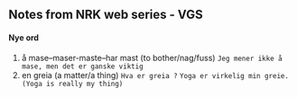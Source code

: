 ## Notes from NRK web series - VGS

#### Nye ord
1. å mase–maser-maste–har mast (to bother/nag/fuss) `Jeg mener ikke å mase, men det er ganske viktig`  
2. en greia (a matter/a thing) `Hva er greia ?` `Yoga er virkelig min greie. (Yoga is really my thing)`

